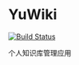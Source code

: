 # YuWiki

[![Build Status](https://travis-ci.com/yupaits/yuwiki.svg?token=G8tMX8ZXJsQMcKyTLs8A&branch=master)](https://travis-ci.com/yupaits/yuwiki)

个人知识库管理应用
